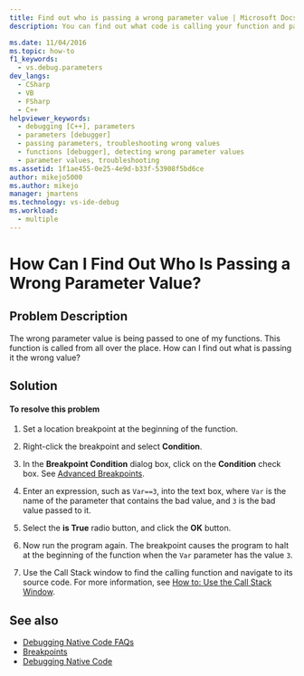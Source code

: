 ```yaml
---
title: Find out who is passing a wrong parameter value | Microsoft Docs
description: You can find out what code is calling your function and passing an incorrect parameter value. Learn how to use a conditional breakpoint to do this.

ms.date: 11/04/2016
ms.topic: how-to
f1_keywords: 
  - vs.debug.parameters
dev_langs: 
  - CSharp
  - VB
  - FSharp
  - C++
helpviewer_keywords: 
  - debugging [C++], parameters
  - parameters [debugger]
  - passing parameters, troubleshooting wrong values
  - functions [debugger], detecting wrong parameter values
  - parameter values, troubleshooting
ms.assetid: 1f1ae455-0e25-4e9d-b33f-53908f5bd6ce
author: mikejo5000
ms.author: mikejo
manager: jmartens
ms.technology: vs-ide-debug
ms.workload: 
  - multiple
---
```

# How Can I Find Out Who Is Passing a Wrong Parameter Value?
## Problem Description
 The wrong parameter value is being passed to one of my functions. This function is called from all over the place. How can I find out what is passing it the wrong value?

## Solution

#### To resolve this problem

1. Set a location breakpoint at the beginning of the function.

2. Right-click the breakpoint and select **Condition**.

3. In the **Breakpoint Condition** dialog box, click on the **Condition** check box. See [Advanced Breakpoints](../debugger/using-breakpoints.md#BKMK_Specify_a_breakpoint_condition_using_a_code_expression).

4. Enter an expression, such as `Var==3`, into the text box, where `Var` is the name of the parameter that contains the bad value, and `3` is the bad value passed to it.

5. Select the **is True** radio button, and click the **OK** button.

6. Now run the program again. The breakpoint causes the program to halt at the beginning of the function when the `Var` parameter has the value `3`.

7. Use the Call Stack window to find the calling function and navigate to its source code. For more information, see [How to: Use the Call Stack Window](../debugger/how-to-use-the-call-stack-window.md).

## See also
- [Debugging Native Code FAQs](../debugger/debugging-native-code-faqs.md)
- [Breakpoints](/previous-versions/ktf38f66(v=vs.100))
- [Debugging Native Code](../debugger/debugging-native-code.md)
